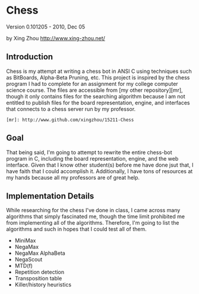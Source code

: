 Chess
=====

Version 0.101205 - 2010, Dec 05

by Xing Zhou
<http://www.xing-zhou.net/>

Introduction
------------

Chess is my attempt at writing a chess bot in ANSI C using techniques such as BitBoards, Alpha-Beta Pruning, etc.  This project is inspired by the chess program I had to complete for an assignment for my college computer science course.  The files are accessible from [my other repository][mr], though it only contains files for the searching algorithm because I am not entitled to publish files for the board representation, engine, and interfaces that connects to a chess server run by my professor.

	[mr]: http://www.github.com/xingzhou/15211-Chess
	
Goal
----

That being said, I'm going to attempt to rewrite the entire chess-bot program in C, including the board representation, engine, and the web interface.  Given that I know other student(s) before me have done jsut that, I have faith that I could accomplish it.  Additionally, I have tons of resources at my hands because all my professors are of great help.

Implementation Details
----------------------

While researching for the chess I've done in class, I came across many algorithms that simply fascinated me, though the time limit prohibited me from implementing all of the algorithms.  Therefore, I'm going to list the algorithms and such in hopes that I could test all of them.

- MiniMax
- NegaMax
- NegaMax AlphaBeta
- NegaScout
- MTD(f)
- Repetition detection
- Transposition table
- Killer/history heuristics
